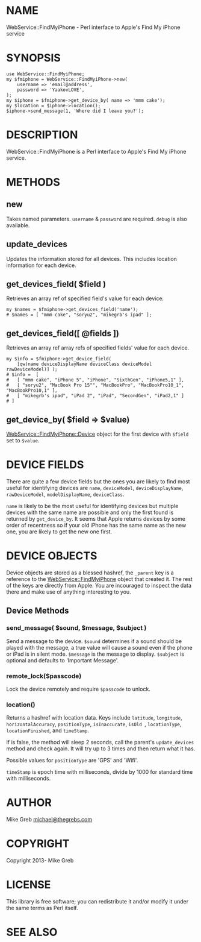 # NAME

WebService::FindMyiPhone - Perl interface to Apple's Find My iPhone service

# SYNOPSIS

    use WebService::FindMyiPhone;
    my $fmiphone = WebService::FindMyiPhone->new(
        username => 'email@address',
        password => 'YaakovLOVE',
    );
    my $iphone = $fmiphone->get_device_by( name => 'mmm cake');
    my $location = $iphone->location();
    $iphone->send_message(1, 'Where did I leave you?');

# DESCRIPTION

WebService::FindMyiPhone is a Perl interface to Apple's Find My iPhone service.

# METHODS

## new

Takes named parameters. `username` & `password` are required. `debug` is
also available.

## update\_devices

Updates the information stored for all devices.  This includes location
information for each device.

## get\_devices\_field( $field )

Retrieves an array ref of specified field's value for each device.

    my $names = $fmiphone->get_devices_field('name');
    # $names = [ "mmm cake", "soryu2", "mikegrb's ipad" ];

## get\_devices\_field(\[ @fields \])

Retrieves an array ref array refs of specified fields' value for each device.

    my $info = $fmiphone->get_device_field(
        [qw(name deviceDisplayName deviceClass deviceModel rawDeviceModel)] );
    # $info =  [
    #   [ "mmm cake", "iPhone 5", "iPhone", "SixthGen", "iPhone5,1" ],
    #   [ "soryu2", "MacBook Pro 15"", "MacBookPro", "MacBookPro10_1", "MacBookPro10,1" ],
    #   [ "mikegrb's ipad", "iPad 2", "iPad", "SecondGen", "iPad2,1" ]
    # ]

## get\_device\_by( $field => $value)

[WebService::FindMyiPhone::Device](https://metacpan.org/pod/WebService::FindMyiPhone::Device) object for the first device with `$field`
set to `$value`.

# DEVICE FIELDS

There are quite a few device fields but the ones you are likely to find most
useful for identifying devices are `name`, `deviceModel`,
`deviceDisplayName`, `rawDeviceModel`, `modelDisplayName`, `deviceClass`.

`name` is likely to be the most useful for identifying devices but multiple
devices with the same name are possible and only the first found is returned
by `get_device_by`.  It seems that Apple returns devices by some order of
recentness so if your old iPhone has the same name as the new one, you are
likely to get the new one first.

# DEVICE OBJECTS

Device objects are stored as a blessed hashref, the `_parent` key is a
reference to the [WebService::FindMyiPhone](https://metacpan.org/pod/WebService::FindMyiPhone) object that created it.  The rest
of the keys are directly from Apple.  You are incouraged to inspect the data
there and make use of anything interesting to you.

## Device Methods

### send\_message( $sound, $message, $subject )

Send a message to the device.  `$sound` determines if a sound should be
played with the message, a true value will cause a sound even if the phone or
iPad is in silent mode.  `$message` is the message to display.  `$subject` is
optional and defaults to 'Important Message'.

### remote\_lock($passcode)

Lock the device remotely and require `$passcode` to unlock.

### location()

Returns a hashref with location data.  Keys include `latitude`, `longitude`,
`horizontalAccuracy`, `positionType`, `isInaccurate`, `isOld `,
`locationType`, `locationFinished`, and `timeStamp`.

If <locationFinished> is false, the method will sleep 2 seconds, call the
parent's `update_devices` method and check again.  It will try up to 3 times
and then return what it has.

Possible values for `positionType` are 'GPS' and 'Wifi'.

`timeStamp` is epoch time with milliseconds, divide by 1000 for standard time
with milliseconds.

# AUTHOR

Mike Greb <michael@thegrebs.com>

# COPYRIGHT

Copyright 2013- Mike Greb

# LICENSE

This library is free software; you can redistribute it and/or modify
it under the same terms as Perl itself.

# SEE ALSO
